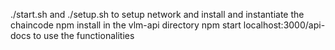 ./start.sh and ./setup.sh to setup network and install and instantiate the chaincode
npm install in the vlm-api directory
npm start
localhost:3000/api-docs to use the functionalities
